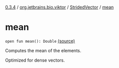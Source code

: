 [0.3.4](../../index.md) / [org.jetbrains.bio.viktor](../index.md) / [StridedVector](index.md) / [mean](.)

# mean

`open fun mean(): Double` [(source)](https://github.com/JetBrains-Research/viktor/blob/0.3.4/src/main/kotlin/org/jetbrains/bio/viktor/StridedVector.kt#L191)

Computes the mean of the elements.

Optimized for dense vectors.

